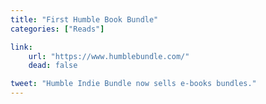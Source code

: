 ```yaml
---
title: "First Humble Book Bundle"
categories: ["Reads"]

link:
    url: "https://www.humblebundle.com/"
    dead: false

tweet: "Humble Indie Bundle now sells e-books bundles."
---
```

